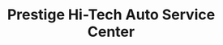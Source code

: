 ---
title: "Prestige Hi-Tech Auto Service Center"
url: /parkville/prestige-hi-tech-auto-service-center/
shop: Autowerkstatt
---